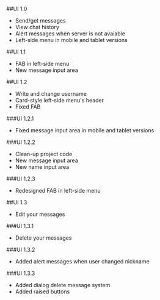 ##UI 1.0

+ Send/get messages
+ View chat history
+ Alert messages when server is not avaiable
+ Left-side menu in mobile and tablet versions

##UI 1.1

+ FAB in left-side menu
+ New message input area

##UI 1.2

+ Write and change username 
+ Card-style left-side menu's header
+ Fixed FAB

###UI 1.2.1

+ Fixed message input area in mobile and tablet versions

###UI 1.2.2

+ Clean-up project code
+ New message input area
+ New name input area

###UI 1.2.3 

+ Redesigned FAB in left-side menu

##UI 1.3

+ Edit your messages

###UI 1.3.1

+ Delete your messages

###UI 1.3.2

+ Added alert messages when user changed nickname

###UI 1.3.3

+ Added dialog delete message system
+ Added raised buttons
